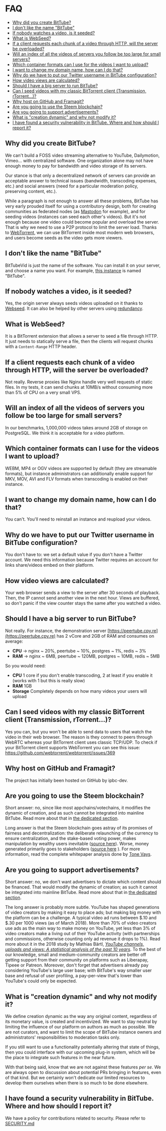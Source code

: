 # FAQ

<!-- Table of contents generated with DocToc: https://github.com/thlorenz/doctoc -->
<!-- START doctoc generated TOC please keep comment here to allow auto update -->
<!-- DON'T EDIT THIS SECTION, INSTEAD RE-RUN doctoc TO UPDATE -->


- [Why did you create BitTube?](#why-did-you-create-BitTube)
- [I don't like the name "BitTube"](#i-dont-like-the-name-BitTube)
- [If nobody watches a video, is it seeded?](#if-nobody-watches-a-video-is-it-seeded)
- [What is WebSeed?](#what-is-webseed)
- [If a client requests each chunk of a video through HTTP, will the server be overloaded?](#if-a-client-requests-each-chunk-of-a-video-through-http-will-the-server-be-overloaded)
- [Will an index of all the videos of servers you follow be too large for small servers?](#will-an-index-of-all-the-videos-of-servers-you-follow-be-too-large-for-small-servers)
- [Which container formats can I use for the videos I want to upload?](#which-container-formats-can-i-use-for-the-videos-i-want-to-upload)
- [I want to change my domain name, how can I do that?](#i-want-to-change-my-domain-name-how-can-i-do-that)
- [Why do we have to put our Twitter username in BitTube configuration?](#why-do-we-have-to-put-our-twitter-username-in-BitTube-configuration)
- [How video views are calculated?](#how-video-views-are-calculated)
- [Should I have a big server to run BitTube?](#should-i-have-a-big-server-to-run-BitTube)
- [Can I seed videos with my classic BitTorrent client (Transmission, rTorrent...)?](#can-i-seed-videos-with-my-classic-bittorrent-client-transmission-rtorrent)
- [Why host on GitHub and Framagit?](#why-host-on-github-and-framagit)
- [Are you going to use the Steem blockchain?](#are-you-going-to-use-the-steem-blockchain)
- [Are you going to support advertisements?](#are-you-going-to-support-advertisements)
- [What is "creation dynamic" and why not modify it?](#what-is-creation-dynamic-and-why-not-modify-it)
- [I have found a security vulnerability in BitTube. Where and how should I report it?](#i-have-found-a-security-vulnerability-in-BitTube-where-and-how-should-i-report-it)

<!-- END doctoc generated TOC please keep comment here to allow auto update -->

## Why did you create BitTube?

We can't build a FOSS video streaming alternative to YouTube, Dailymotion,
Vimeo... with centralized software. One organization alone may not have
enough money to pay for bandwidth and video storage of its servers.

Our stance is that only a decentralized network of servers can provide an
acceptable answer to technical issues (bandwidth, transcoding expenses, etc.)
and social answers (need for a particular moderation policy, preserving
content, etc.).

While a paragraph is not enough to answer all these problems, BitTube has
very early prouded itself for using a contributory design, both for creating
communities as federated nodes (as [Mastodon](https://joinmastodon.org/) for
example), and for seeding videos (instances can seed each other's videos). But it's not
enough because one video could become popular and overload the server. That is
why we need to use a P2P protocol to limit the server load. Thanks to
[WebTorrent](https://github.com/feross/webtorrent), we can use BitTorrent
inside most modern web browsers, and users become seeds as the video gets
more viewers.


## I don't like the name "BitTube"

BitTubeVid is just the name of the software. You can install it on your
server, and choose a name you want. For example, [this instance](https://bittube.video/)
is named "BitTube".

[comment]: <> (question)
[comment]: <> ( joinpeertube, should we change/hide this??)
## If nobody watches a video, is it seeded?

Yes, the origin server always seeds videos uploaded on it thanks to
[Webseed](http://www.bittorrent.org/beps/bep_0019.html).
It can also be helped by other servers using [redundancy](https://docs.joinpeertube.org/#/contribute-architecture?id=redundancy-between-instances).


## What is WebSeed?

It is a BitTorrent extension that allows a server to seed a file through HTTP.
It just needs to statically serve a file, then the clients will request chunks
with a `Content-Range` HTTP header.


## If a client requests each chunk of a video through HTTP, will the server be overloaded?

Not really. Reverse proxies like Nginx handle very well requests of static
files. In my tests, it can send chunks at 10MB/s without consuming more than 5%
of CPU on a very small VPS.


## Will an index of all the videos of servers you follow be too large for small servers?

In our benchmarks, 1,000,000 videos takes around 2GB of storage on PostgreSQL.
We think it is acceptable for a video platform.


## Which container formats can I use for the videos I want to upload?

WEBM, MP4 or OGV videos are supported by default (they are streamable formats),
but instance administrators can additionally enable support for MKV, MOV, AVI
and FLV formats when transcoding is enabled on their instance.


## I want to change my domain name, how can I do that?

You can't. You'll need to reinstall an instance and reupload your videos.


## Why do we have to put our Twitter username in BitTube configuration?

You don't have to: we set a default value if you don't have a Twitter account.
We need this information because Twitter requires an account for links share/videos embed on their platform.


## How video views are calculated?

Your web browser sends a view to the server after 30 seconds of playback. Then, the IP cannot send another view in the next hour.
Views are buffered, so don't panic if the view counter stays the same after you watched a video.

[comment]: <> (question)
[comment]: <> ( speaking about demostration server, keeping this just in case)

## Should I have a big server to run BitTube?

Not really. For instance, the demonstration server [https://peertube.cpy.re](https://peertube.cpy.re) has 2 vCore and 2GB of RAM and consumes on average:
 * **CPU** -> nginx ~ 20%, peertube ~ 10%,   postgres ~ 1%, redis ~ 3%
 * **RAM** -> nginx ~ 6MB, peertube ~ 120MB, postgres ~ 10MB, redis ~ 5MB



So you would need:
 * **CPU** 1 core if you don't enable transcoding, 2 at least if you enable it (works with 1 but this is really slow)
 * **RAM** 1GB
 * **Storage** Completely depends on how many videos your users will upload


## Can I seed videos with my classic BitTorrent client (Transmission, rTorrent...)?

Yes you can, but you won't be able to send data to users that watch the video in their web browser.
The reason is they connect to peers through WebRTC whereas your BitTorrent client uses classic TCP/UDP.
To check if your BitTorrent client supports WebTorrent you can see this issue: https://github.com/webtorrent/webtorrent/issues/369


## Why host on GitHub and Framagit?
The project has initially been hosted on GitHub by ipbc-dev. 


## Are you going to use the Steem blockchain?

Short answer: no, since like most appchains/votechains, it modifies the dynamic of creation, and as such cannot be integrated into mainline BitTube. Read more about that in [the dedicated section](#what-is-creation-dynamic-and-why-not-modify-it).

Long answer is that the Steem blockchain goes astray of its promises of fairness and decentralization: the deliberate relaunching of the currency to ensure centralization, and the stake-based voting power, makes manipulation by wealthy users inevitable ([source here](https://decentralize.today/the-ugly-truth-behind-steemit-1a525f5e156)).
Worse, money generated primarily goes to stakeholders ([source here](https://steemit.com/steemit/@orly/how-the-steem-pyramid-scheme-really-works) ).
For more information, read the complete whitepaper analysis done by [Tone Vays](https://twitter.com/ToneVays/status/761975587451928576).

## Are you going to support advertisements?

Short answer: no, we don't want advertisers to dictate which content should be financed.
That would modify the dynamic of creation; as such it cannot be integrated into mainline BitTube.
Read more about that in [the dedicated section](#what-is-creation-dynamic-and-why-not-modify-it).

The long answer is probably more subtle. YouTube has shaped generations of video creators by making it easy to place ads;
but making big money with the platform can be a challenge.
A typical video ad runs between $.10 and $.30 per 1000 views (as of March 2018).
More than 70% of video creators use ads as the main way to make money on YouTube, yet less than 3% of video creators make a living out of their YouTube activity (with partnerships and commissions, otherwise counting only ad revenue it drops to 1%).
Read more about it in the 2018 study by Mathias Bärtl, [*YouTube channels, uploads and views: A statistical analysis of the past 10 years*](https://www.dropbox.com/s/0cq4wtxm83s95t2/10.1177%401354856517736979.pdf?dl=0).
To the best of our knowledge, small and medium-community creators are better off getting support from their community on platforms such as Liberapay, Tipeee or Patreon.
Moreover, don't forget that advertisers already pay considering YouTube's large user base; with BitTube's way smaller user base and refusal of user profiling, a pay-per-view that's lower than YouTube's could only be expected.

## What is "creation dynamic" and why not modify it?

We define creation dynamic as the way any original content, regardless of its monetary value, is created and incentivized.
We want to stay neutral by limiting the influence of our platform on authors as much as possible. We are not curators, and want to limit the scope of BitTube instance owners and administrators' responsibilities to moderation tasks only.

If you still want to use a functionality potentially altering that state of things, then you could interface with our upcoming plug-in system, which will be the place to integrate such features in the near future.

With that being said, know that we are not against these features *per se*.
We are always open to discussion about potential PRs bringing in features, even of that kind. But we certainly won't dedicate our limited resources to develop them ourselves when there is so much to be done elsewhere.

## I have found a security vulnerability in BitTube. Where and how should I report it?

We have a policy for contributions related to security. Please refer to [SECURITY.md](./SECURITY.md)
